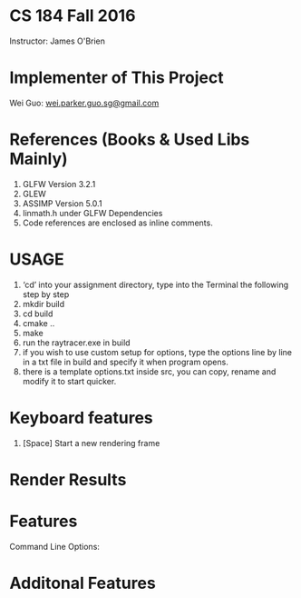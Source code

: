 # CS 184 Fall 2016
Instructor: James O'Brien

# Implementer of This Project
Wei Guo: wei.parker.guo.sg@gmail.com

# References (Books & Used Libs Mainly)
1. GLFW Version 3.2.1
2. GLEW
3. ASSIMP Version 5.0.1
3. linmath.h under GLFW Dependencies
4. Code references are enclosed as inline comments.

# USAGE
1. ‘cd’ into your assignment directory, type into the Terminal the following step by step
2. mkdir build
3. cd build
4. cmake ..
5. make
6. run the raytracer.exe in build
7. if you wish to use custom setup for options, type the options line by line in a txt file in build and specify it when program opens.
8. there is a template options.txt inside src, you can copy, rename and modify it to start quicker.

# Keyboard features
1. [Space] Start a new rendering frame

# Render Results

# Features

Command Line Options:


# Additonal Features

